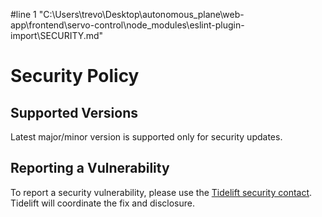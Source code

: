 #line 1 "C:\\Users\\trevo\\Desktop\\autonomous_plane\\web-app\\frontend\\servo-control\\node_modules\\eslint-plugin-import\\SECURITY.md"
# Security Policy

## Supported Versions

Latest major/minor version is supported only for security updates.

## Reporting a Vulnerability

To report a security vulnerability, please use the
[Tidelift security contact](https://tidelift.com/security).
Tidelift will coordinate the fix and disclosure.
